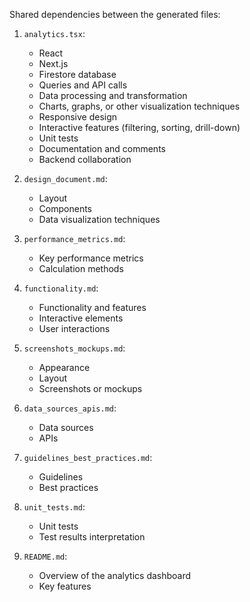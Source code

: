 Shared dependencies between the generated files:

1. `analytics.tsx`:
   - React
   - Next.js
   - Firestore database
   - Queries and API calls
   - Data processing and transformation
   - Charts, graphs, or other visualization techniques
   - Responsive design
   - Interactive features (filtering, sorting, drill-down)
   - Unit tests
   - Documentation and comments
   - Backend collaboration

2. `design_document.md`:
   - Layout
   - Components
   - Data visualization techniques

3. `performance_metrics.md`:
   - Key performance metrics
   - Calculation methods

4. `functionality.md`:
   - Functionality and features
   - Interactive elements
   - User interactions

5. `screenshots_mockups.md`:
   - Appearance
   - Layout
   - Screenshots or mockups

6. `data_sources_apis.md`:
   - Data sources
   - APIs

7. `guidelines_best_practices.md`:
   - Guidelines
   - Best practices

8. `unit_tests.md`:
   - Unit tests
   - Test results interpretation

9. `README.md`:
   - Overview of the analytics dashboard
   - Key features